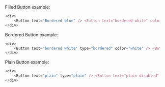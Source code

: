 Filled Button example:

```js
<div>
    <Button text="Bordered blue" /> <Button text="bordered white" color="white" /> <Button text="bordered disabled" disabled />
</div>

```

Bordered Button example:

```js
<div>
    <Button text="bordered white" type="bordered" color="white" /> <Button text="bordered disabled" type="bordered" color="white" disabled />
</div>

```

Plain Button example:

```js
<div>
    <Button text="plain" type="plain" /> <Button text="plain disabled" type="plain" disabled />
</div>
```